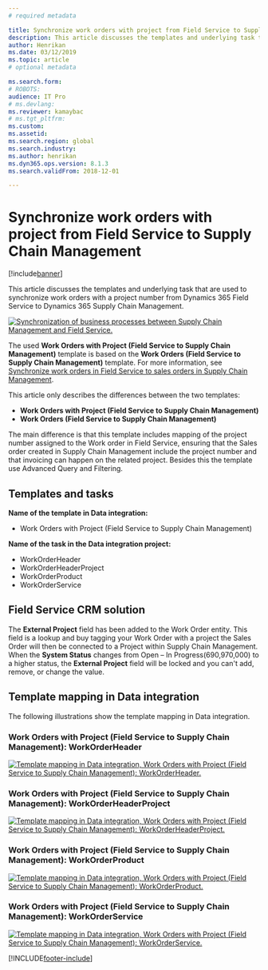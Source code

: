 ```yaml
---
# required metadata

title: Synchronize work orders with project from Field Service to Supply Chain Management
description: This article discusses the templates and underlying task that are used to synchronize work orders with a project number from Dynamics 365 Field Service to Dynamics 365 Supply Chain Management.
author: Henrikan
ms.date: 03/12/2019
ms.topic: article
# optional metadata

ms.search.form: 
# ROBOTS: 
audience: IT Pro
# ms.devlang: 
ms.reviewer: kamaybac
# ms.tgt_pltfrm: 
ms.custom: 
ms.assetid: 
ms.search.region: global
ms.search.industry: 
ms.author: henrikan
ms.dyn365.ops.version: 8.1.3 
ms.search.validFrom: 2018-12-01

---
```


# Synchronize work orders with project from Field Service to Supply Chain Management

[!include[banner](../../../finance/includes/banner.md)]

This article discusses the templates and underlying task that are used to synchronize work orders with a project number from Dynamics 365 Field Service to Dynamics 365 Supply Chain Management.

[![Synchronization of business processes between Supply Chain Management and Field Service.](../../../supply-chain/sales-marketing/media/FSSOprojectOW.png)](/media/FSSOprojectOW.png)

The used **Work Orders with Project (Field Service to Supply Chain Management)** template is based on the **Work Orders (Field Service to Supply Chain Management)** template. For more information, see [Synchronize work orders in Field Service to sales orders in Supply Chain Management](/dynamics365/unified-operations/supply-chain/sales-marketing/field-service-work-order).

This article only describes the differences between the two templates:
- **Work Orders with Project (Field Service to Supply Chain Management)**
- **Work Orders (Field Service to Supply Chain Management)**

The main difference is that this template includes mapping of the project number assigned to the Work order in Field Service, ensuring that the Sales order created in Supply Chain Management include the project number and that invoicing can happen on the related project. Besides this the template use Advanced Query and Filtering.

## Templates and tasks

**Name of the template in Data integration:**

- Work Orders with Project (Field Service to Supply Chain Management)

**Name of the task in the Data integration project:**

- WorkOrderHeader
- WorkOrderHeaderProject
- WorkOrderProduct
- WorkOrderService

## Field Service CRM solution
The **External Project** field has been added to the Work Order entity. This field is a lookup and buy tagging your Work Order with a project the Sales Order will then be connected to a Project within Supply Chain Management. When the **System Status** changes from Open – In Progress(690,970,000) to a higher status, the **External Project** field will be locked and you can't add, remove, or change the value.

## Template mapping in Data integration

The following illustrations show the template mapping in Data integration.

### Work Orders with Project (Field Service to Supply Chain Management): WorkOrderHeader

[![Template mapping in Data integration, Work Orders with Project (Field Service to Supply Chain Management): WorkOrderHeader.](../../../supply-chain/sales-marketing/media/FSWOP1.png)](/media/FSWOP1.png)

### Work Orders with Project (Field Service to Supply Chain Management): WorkOrderHeaderProject

[![Template mapping in Data integration, Work Orders with Project (Field Service to Supply Chain Management): WorkOrderHeaderProject.](../../../supply-chain/sales-marketing/media/FSWOP2.png)](/media/FSWOP2.png)

### Work Orders with Project (Field Service to Supply Chain Management): WorkOrderProduct

[![Template mapping in Data integration, Work Orders with Project (Field Service to Supply Chain Management): WorkOrderProduct.](../../../supply-chain/sales-marketing/media/FSWOP3.png)](/media/FSWOP3.png)

### Work Orders with Project (Field Service to Supply Chain Management): WorkOrderService

[![Template mapping in Data integration, Work Orders with Project (Field Service to Supply Chain Management): WorkOrderService.](../../../supply-chain/sales-marketing/media/FSWOP4.png)](/media/FSWOP4.png)


[!INCLUDE[footer-include](../../../includes/footer-banner.md)]
